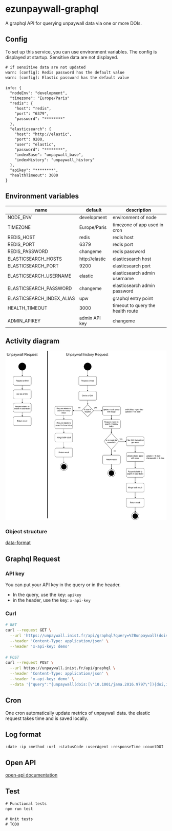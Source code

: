 # ezunpaywall-graphql

A graphql API for querying unpaywall data via one or more DOIs.

## Config

To set up this service, you can use environment variables. The config is displayed at startup. Sensitive data are not displayed.

```
# if sensitive data are not updated
warn: [config]: Redis password has the default value
warn: [config]: Elastic password has the default value

info: {
  "nodeEnv": "development",
  "timezone": "Europe/Paris"
  "redis": {
    "host": "redis",
    "port": "6379",
    "password": "********"
  },
  "elasticsearch": {
    "host": "http://elastic",
    "port": 9200,
    "user": "elastic",
    "password": "********",
    "indexBase": "unpaywall_base",
    "indexHistory": "unpaywall_history"
  },
  "apikey": "********",
  "healthTimeout": 3000
}
```

## Environment variables

| name | default | description |
| --- | --- | --- |
| NODE_ENV | development | environment of node |
| TIMEZONE | Europe/Paris | timezone of app used in cron |
| REDIS_HOST | redis | redis host |
| REDIS_PORT | 6379 | redis port |
| REDIS_PASSWORD | changeme | redis password |
| ELASTICSEARCH_HOSTS | http://elastic | elasticsearch host |
| ELASTICSEARCH_PORT | 9200 | elasticsearch port |
| ELASTICSEARCH_USERNAME | elastic | elasticsearch admin username |
| ELASTICSEARCH_PASSWORD | changeme | elasticsearch admin password |
| ELASTICSEARCH_INDEX_ALIAS | upw | graphql entry point |
| HEALTH_TIMEOUT | 3000 | timeout to query the health route |
| ADMIN_APIKEY | admin API key | changeme |

## Activity diagram

![Activity-diagram](./docs/activity-diagram-graphql.png)

### Object structure

[data-format](https://unpaywall.org/data-format)

## Graphql Request

### API key

You can put your API key in the query or in the header.
- In the query, use the key: `apikey`
- in the header, use the key: `x-api-key`

### Curl

```bash
# GET
curl --request GET \
  --url 'https://unpaywall.inist.fr/api/graphql?query=%7Bunpaywall(dois%3A%5B%2210.1001%2Fjama.2016.9797%22%5D)%7Bdoi%2C%20is_oa%2C%20oa_status%2C%20data_standard%2C%20updated%2C%20best_oa_location%7B%20evidence%20%7D%7D%7D' \
  --header 'Content-Type: application/json' \
  --header 'x-api-key: demo' 

# POST
curl --request POST \
  --url https://unpaywall.inist.fr/api/graphql \
  --header 'Content-Type: application/json' \
  --header 'x-api-key: demo' \
  --data '{"query":"{unpaywall(dois:[\"10.1001/jama.2016.9797\"]){doi,is_oa,oa_status,data_standard,updated,best_oa_location {endpoint_id}}}"}'
```

## Cron

One cron automatically update metrics of unpaywall data. the elastic request takes time and is saved locally.

## Log format

```
:date :ip :method :url :statusCode :userAgent :responseTime :countDOI
```

## Open API

[open-api documentation](https://unpaywall.inist.fr/open-api?doc=graphql)

## Test

```
# Functional tests
npm run test

# Unit tests
# TODO
```